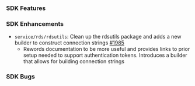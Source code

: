 ### SDK Features

### SDK Enhancements
* `service/rds/rdsutils`: Clean up the rdsutils package and adds a new builder to construct connection strings [#1985](https://github.com/aws/aws-sdk-go/pull/1985)
    * Rewords documentation to be more useful and provides links to prior setup needed to support authentication tokens. Introduces a builder that allows for building connection strings

### SDK Bugs
